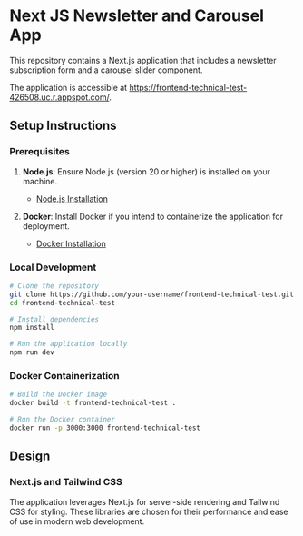 # Next JS Newsletter and Carousel App

This repository contains a Next.js application that includes a newsletter subscription form and a carousel slider component.

The application is accessible at https://frontend-technical-test-426508.uc.r.appspot.com/.

## Setup Instructions

### Prerequisites

1. **Node.js**: Ensure Node.js (version 20 or higher) is installed on your machine.
   - [Node.js Installation](https://nodejs.org/en/download/)
   
2. **Docker**: Install Docker if you intend to containerize the application for deployment.
   - [Docker Installation](https://docs.docker.com/get-docker/)

### Local Development

```bash
# Clone the repository
git clone https://github.com/your-username/frontend-technical-test.git
cd frontend-technical-test

# Install dependencies
npm install

# Run the application locally
npm run dev
```

### Docker Containerization

```bash
# Build the Docker image
docker build -t frontend-technical-test .

# Run the Docker container
docker run -p 3000:3000 frontend-technical-test

```

## Design

### Next.js and Tailwind CSS 
The application leverages Next.js for server-side rendering and Tailwind CSS for styling. These libraries are chosen for their performance and ease of use in modern web development.

